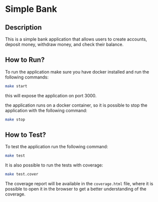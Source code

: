 # Simple Bank

## Description

This is a simple bank application that allows users to create accounts, deposit money, withdraw money, and check their balance.

## How to Run?

To run the application make sure you have docker installed and run the following commands:

```bash
make start
```

this will expose the application on port 3000.

the application runs on a docker container, so it is possible to stop the application with the following command:

```bash
make stop
```

## How to Test?

To test the application run the following command:

```bash
make test
```

It is also possible to run the tests with coverage:

```bash
make test.cover
```

The coverage report will be available in the `coverage.html` file, where it is possible to open it in the browser to get a better understanding of the coverage.

